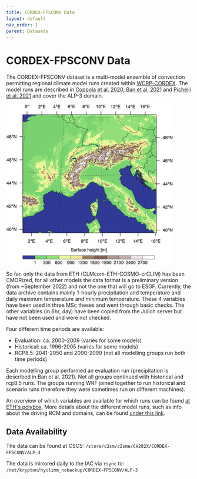 ```yaml
---
title: CORDEX-FPSCONV Data
layout: default
nav_order: 1
parent: Datasets
---
```


# CORDEX-FPSCONV Data

The CORDEX-FPSCONV dataset is a multi-model ensemble of convection permitting regional climate model runs created within [WCRP-CORDEX](https://cordex.org/experiment-guidelines/flagship-pilot-studies/endorsed-cordex-flagship-pilote-studies/europe-mediterranean-convective-phenomena-at-high-resolution-over-europe-and-the-mediterranean/).
The model runs are described in [Coppola et al. 2020](https://link.springer.com/article/10.1007/s00382-018-4521-8), [Ban et al. 2021](https://link.springer.com/article/10.1007/s00382-021-05708-w) and [Pichelli et al. 2021](https://link.springer.com/article/10.1007/s00382-021-05657-4) and cover the ALP-3 domain.

![Image of the extent of the ALP-3 domain](images/ALP-3-crop.png)

So far, only the data from ETH (CLMcom-ETH-COSMO-crCLIM) has been CMORized, for all other models the data format is a preliminary version (from ~September 2022) and not the one that will go to ESGF.
Currently, the data archive contains mainly 1-hourly precipitation and temperature and daily maximum temperature and minimum temperature.
These 4 variables have been used in three MSc theses and went through basic checks. The other variables (in 6hr, day) have been copied from the Jülich server but have not been used and were not checked.

Four different time periods are available:
* Evaluation: ca. 2000-2009 (varies for some models)
* Historical: ca. 1996-2005 (varies for some models)
* RCP8.5: 2041-2050 and 2090-2099 (not all modelling groups run both time periods) 

Each modelling group performed an evaluation run (precipitation is described in Ban et al. 2021).
Not all groups continued with historical and rcp8.5 runs.
The groups running WRF joined together to run historical and scenario runs (therefore they were sometimes run on different machines).

An overview of which variables are available for which runs can be found [at ETH's polybox](https://www.polybox.ethz.ch/index.php/s/hVYniBtoaneP9Lc).
More details about the different model runs, such as info about the driving RCM and domains, can be found [under this link](https://docs.google.com/spreadsheets/d/1wrt8Rcquk7dgIumGJeEc06irpkBwZtq_b7Pn3UhiT2g/edit?usp=sharing).

## Data Availability
The data can be found at CSCS: `/store/c2sm/c2sme/CH202X/CORDEX-FPSCONV/ALP-3`

The data is mirrored daily to the IAC via `rsync` to: `/net/krypton/hyclimm_nobackup/CORDEX-FPSCONV/ALP-3`

